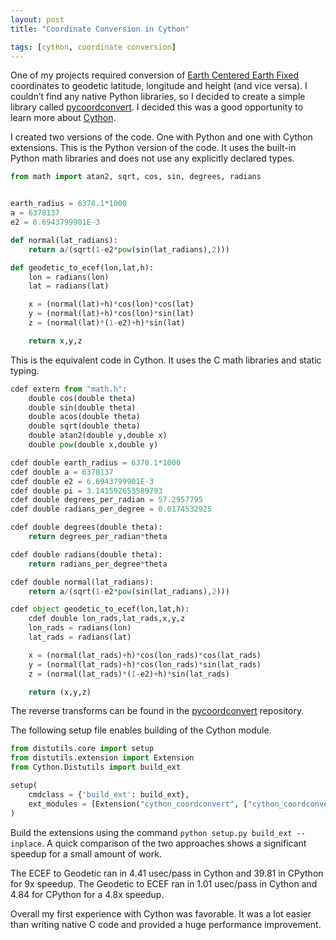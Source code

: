 ```yaml
---
layout: post
title: "Coordinate Conversion in Cython"

tags: [cython, coordinate conversion]
---
```


One of my projects required conversion of [Earth Centered Earth Fixed](http://en.wikipedia.org/wiki/ECEF) coordinates
to geodetic latitude, longitude and height (and vice versa).
I couldn’t find any native Python libraries, so I decided to create a simple library called
[pycoordconvert](https://github.com/shawnhermans/pycoordconvert). I decided this was a good opportunity
to learn more about [Cython](http://cython.org/).

<!--break-->

I created two versions of the code. One with Python and one with Cython extensions.
This is the Python version of the code. It uses the built-in Python math libraries and does not
use any explicitly declared types.

```python
from math import atan2, sqrt, cos, sin, degrees, radians


earth_radius = 6378.1*1000
a = 6378137
e2 = 6.6943799901E-3

def normal(lat_radians):
    return a/(sqrt(1-e2*pow(sin(lat_radians),2)))

def geodetic_to_ecef(lon,lat,h):
    lon = radians(lon)
    lat = radians(lat)

    x = (normal(lat)+h)*cos(lon)*cos(lat)
    y = (normal(lat)+h)*cos(lon)*sin(lat)
    z = (normal(lat)*(1-e2)+h)*sin(lat)

    return x,y,z
```

This is the equivalent code in Cython. It uses the C math libraries and static typing.

```python
cdef extern from "math.h":
    double cos(double theta)
    double sin(double theta)
    double acos(double theta)
    double sqrt(double theta)
    double atan2(double y,double x)
    double pow(double x,double y)

cdef double earth_radius = 6378.1*1000
cdef double a = 6378137
cdef double e2 = 6.6943799901E-3
cdef double pi = 3.141592653589793
cdef double degrees_per_radian = 57.2957795
cdef double radians_per_degree = 0.0174532925

cdef double degrees(double theta):
    return degrees_per_radian*theta

cdef double radians(double theta):
    return radians_per_degree*theta

cdef double normal(lat_radians):
    return a/(sqrt(1-e2*pow(sin(lat_radians),2)))

cdef object geodetic_to_ecef(lon,lat,h):
    cdef double lon_rads,lat_rads,x,y,z
    lon_rads = radians(lon)
    lat_rads = radians(lat)

    x = (normal(lat_rads)+h)*cos(lon_rads)*cos(lat_rads)
    y = (normal(lat_rads)+h)*cos(lon_rads)*sin(lat_rads)
    z = (normal(lat_rads)*(1-e2)+h)*sin(lat_rads)

    return (x,y,z)

```

The reverse transforms can be found in the [pycoordconvert](https://github.com/shawnhermans/pycoordconvert)
repository.

The following setup file enables building of the Cython module.

```python
from distutils.core import setup
from distutils.extension import Extension
from Cython.Distutils import build_ext

setup(
    cmdclass = {'build_ext': build_ext},
    ext_modules = [Extension("cython_coordconvert", ["cython_coordconvert.pyx"])]
)
```

Build the extensions using the command `python setup.py build_ext --inplace`.
A quick comparison of the two approaches shows a significant speedup for a small amount of work.

The ECEF to Geodetic ran in 4.41 usec/pass in Cython and 39.81 in CPython for 9x speedup.
The Geodetic to ECEF ran in 1.01 usec/pass in Cython and 4.84 for CPython for a 4.8x speedup.

Overall my first experience with Cython was favorable. It was a lot easier than writing native C code and
provided a huge performance improvement.
